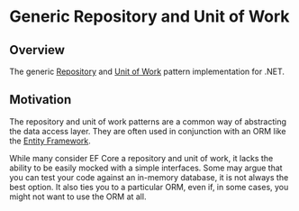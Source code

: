 # Generic Repository and Unit of Work

## Overview

The generic [Repository](https://martinfowler.com/eaaCatalog/repository.html) and
[Unit of Work](https://martinfowler.com/eaaCatalog/unitOfWork.html) pattern implementation
for .NET.

## Motivation

The repository and unit of work patterns are a common way of abstracting the data access layer.
They are often used in conjunction with an ORM like the [Entity Framework](https://docs.microsoft.com/en-us/ef/core/).

While many consider EF Core a repository and unit of work, it lacks the ability to be easily mocked with a simple
interfaces.
Some may argue that you can test your code against an in-memory database, it is not always the best option.
It also ties you to a particular ORM, even if, in some cases, you might not want to use the ORM at all.

